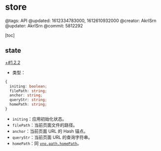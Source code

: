 # store

@tags: API
@updated: 1612334783000, 1612610932000
@creator: AkrISrn
@updater: AkrISrn
@commit: 5812292

[toc]

## state

[+#1.2.2](/snippets/latest-version.md)

- 类型：

```ts
{
  initing: boolean;
  filePath: string;
  anchor: string;
  queryStr: string;
  homePath: string;
}
```

- `initing`：应用初始化状态。
- `filePath`：当前页面文件的路径。
- `anchor`：当前页面 URL 的 Hash 锚点。
- `queryStr`：当前页面 URL 的查询字符串。
- `homePath`：同 [`vno.path.homePath`](/zh/api/path.md "#h2-8")。
